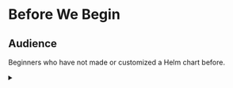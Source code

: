 # Before We Begin

## Audience

Beginners who have not made or customized a Helm chart before.

<!-- Speaker script:
This workshop is intended for people who are new to Helm and want to learn how a minimal helm chart goes together. If you are already familiar with Helm, you might find more value in a different session. I will definitely not be offended if anyone leaves.
-->

<details><summary></summary>


# The Environment

Inspect Kubernetes environment.

<!-- Speaker script:
Let's take a look at the environment we'll be working in. We are using a Kubernetes cluster with a single node. We'll be using Helm to deploy a service into this cluster. These are both running in a container on this machine. We'll be using the command line to interact with the cluster and Helm.
-->

<details><summary></summary>

## Kubernetes

The Kubernetes cluster is already up and running. We'll take a look at it.

### Cluster Nodes

List the nodes available in the cluster:

```bash
kubectl get nodes
```{{exec}}

This command lists all the nodes that are part of the cluster. In this case, there is only one node.

<details><summary></summary>


### View All Pods Across Namespaces

Here is what is running in the minimal cluster

```bash
kubectl get pods --all-namespaces
```{{exec}}

This is a minimal demo environment, so there are only a few pods running.

<!-- Speaker script:
There is not much running here but it is enough to demonstrate Helm.
-->

<details><summary></summary>

## Helm

Verify helm is installed and running.

### Helm Version

Get the version of Helm installed:

```bash
helm version
```{{exec}}


<details><summary></summary>


### Helm Releases

List the Helm releases installed in the cluster:

```bash
helm ls --all-namespaces
```{{exec}}

None yet.